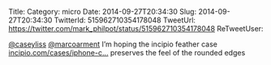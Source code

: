 Title: 
Category: micro
Date: 2014-09-27T20:34:30
Slug: 2014-09-27T20:34:30
TwitterId: 515962710354178048
TweetUrl: https://twitter.com/mark_philpot/status/515962710354178048
ReTweetUser: 

[@caseyliss](https://twitter.com/caseyliss) [@marcoarment](https://twitter.com/marcoarment) I’m hoping the incipio feather case [incipio.com/cases/iphone-c…](http://www.incipio.com/cases/iphone-cases/iphone-6-cases/feather-ultra-thin-snap-on-case-iphone-6.html) preserves the feel of the rounded edges